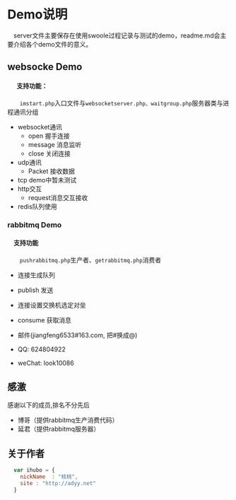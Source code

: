 # Demo说明

&ensp;&ensp;server文件主要保存在使用swoole过程记录与测试的demo，readme.md会主要介绍各个demo文件的意义。

## websocke Demo 

#### &ensp;&ensp;&ensp;支持功能：
&ensp;&ensp;&ensp;&ensp;`imstart.php`入口文件与`websocketserver.php、waitgroup.php`服务器类与进程通讯分组

* websocket通讯 
    * open 握手连接
    * message 消息监听
    * close 关闭连接
* udp通讯
    * Packet 接收数据
* tcp demo中暂未测试
* http交互
    * request消息交互接收
* redis队列使用 

### rabbitmq Demo

#### &ensp;&ensp;支持功能
&ensp;&ensp;&ensp;&ensp;`pushrabbitmq.php`生产者、`getrabbitmq.php`消费者

* 连接生成队列
* publish 发送
* 连接设置交换机选定对垒
* consume 获取消息




* 邮件(jiangfeng6533#163.com, 把#换成@)
* QQ: 624804922
* weChat: look10086


## 感激
感谢以下的成员,排名不分先后

* 博哥（提供rabbitmq生产消费代码） 
* 延君（提供rabbitmq服务器）

## 关于作者

```javascript
  var ihubo = {
    nickName  : "核桃",
    site : "http://adyy.net"
  }
```
